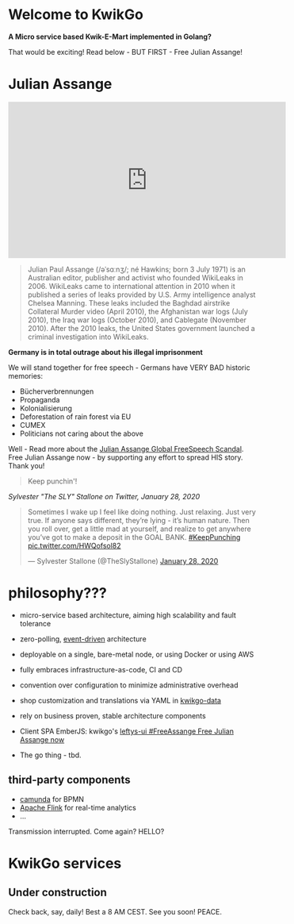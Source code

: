 # Welcome to KwikGo

**A Micro service based Kwik-E-Mart implemented in Golang?**

That would be exciting! Read below - BUT FIRST - Free Julian Assange!

# Julian Assange

<iframe width="560" height="315" src="https://www.youtube.com/embed/W-qsBMTRfLc?start=147" title="YouTube video player" frameborder="0" allow="accelerometer; autoplay; clipboard-write; encrypted-media; gyroscope; picture-in-picture" allowfullscreen></iframe>


> Julian Paul Assange (/əˈsɑːnʒ/; né Hawkins; born 3 July 1971) is an Australian editor, publisher and activist who founded WikiLeaks in 2006. WikiLeaks came to international attention in 2010 when it published a series of leaks provided by U.S. Army intelligence analyst Chelsea Manning. These leaks included the Baghdad airstrike Collateral Murder video (April 2010), the Afghanistan war logs (July 2010), the Iraq war logs (October 2010), and Cablegate (November 2010). After the 2010 leaks, the United States government launched a criminal investigation into WikiLeaks.

**Germany is in total outrage about his illegal imprisonment**

We will stand together for free speech - Germans have VERY BAD historic memories:

- Bücherverbrennungen
- Propaganda
- Kolonialisierung
- Deforestation of rain forest via EU 
- CUMEX 
- Politicians not caring about the above

Well - Read more about the [Julian Assange Global FreeSpeech Scandal](https://julian-assange.info).
Free Julian Assange now - by supporting any effort to spread HIS story. Thank you!

> Keep punchin'!

*Sylvester "The SLY" Stallone on Twitter, January 28, 2020*

<blockquote class="twitter-tweet"><p lang="en" dir="ltr">Sometimes I wake up I feel like doing nothing. Just relaxing. Just very true. If anyone says different, they’re lying - it’s human nature. Then you roll over, get a little mad at yourself, and realize to get anywhere you’ve got to make a deposit in the GOAL BANK. <a href="https://twitter.com/hashtag/KeepPunching?src=hash&amp;ref_src=twsrc%5Etfw">#KeepPunching</a> <a href="https://t.co/HWQofsol82">pic.twitter.com/HWQofsol82</a></p>&mdash; Sylvester Stallone (@TheSlyStallone) <a href="https://twitter.com/TheSlyStallone/status/1222287629644754944?ref_src=twsrc%5Etfw">January 28, 2020</a></blockquote> <script async src="https://platform.twitter.com/widgets.js" charset="utf-8"></script>

# philosophy???

- micro-service based architecture, aiming high scalability and fault tolerance
- zero-polling, [event-driven](https://www.youtube.com/watch?v=STKCRSUsyP0) architecture
- deployable on a single, bare-metal node, or using Docker or using AWS
- fully embraces infrastructure-as-code, CI and CD
- convention over configuration to minimize administrative overhead
- shop customization and translations via YAML in [kwikgo-data](../kwikgo-data)
- rely on business proven, stable architecture components

- Client SPA EmberJS: kwikgo's [leftys-ui #FreeAssange Free Julian Assange now](https://kwikgo.github.io/leftys-ui/)
- The go thing - tbd.

## third-party components

- [camunda](https://camunda.org/) for BPMN
- [Apache Flink](https://flink.apache.org/) for real-time analytics
- ...

Transmission interrupted. Come again? HELLO?

# KwikGo services

## Under construction 

Check back, say, daily! Best a 8 AM CEST. See you soon! PEACE.
